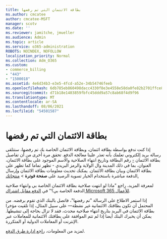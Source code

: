 ```yaml
---
title: بطاقة الائتمان التي تم رفضها
ms.author: cmcatee
author: cmcatee-MSFT
manager: scotv
ms.date: ''
ms.reviewer: jamitche, jmueller
ms.audience: Admin
ms.topic: article
ms.service: o365-administration
ROBOTS: NOINDEX, NOFOLLOW
localization_priority: Normal
ms.collection: Adm_O365
ms.custom:
- commerce_billing
- "443"
- "1500018"
ms.assetid: 4e6d34b3-e3e5-4fcd-a52e-34b54746feeb
ms.openlocfilehash: 6db785eb860498dacc4330f8e3e4558e58da0fe82b2701ffce8abe615678275a
ms.sourcegitcommit: d71b18e1403859fbfc45ddd9a57c8ab68f4d9f96
ms.translationtype: MT
ms.contentlocale: ar-SA
ms.lasthandoff: 08/06/2021
ms.locfileid: "54501587"
---
```

# <a name="declined-credit-card"></a>بطاقة الائتمان التي تم رفضها

إذا كنت تدفع بواسطة بطاقة ائتمان، وبطاقة الائتمان الخاصة بك تم رفضها، ستتلقى رسالة بريد إلكتروني تعلمك بأنه تعذر علينا معالجة الدفع. تحقق مرة أخرى من أن تفاصيل بطاقة الائتمان [-](https://go.microsoft.com/fwlink/p/?linkid=842054) رقم البطاقة وتاريخ انتهاء الصلاحية والاسم الموجود على بطاقة الائتمان، العنوان، بما في ذلك المدينة وال الولاية والرمز البريدي - تظهر تماما كما تظهر على بطاقة الائتمان وبيان بطاقة الائتمان. يمكنك تحديث معلومات بطاقة الائتمان وإرسال الدفعة  مباشرة باستخدام الخيار تسوية الرصيد على **صفحة فوترة**  >  [منتجاتك.](https://go.microsoft.com/fwlink/p/?linkid=842054)

لمعرفة المزيد، راجع "ماذا لو انتهت صلاحية بطاقة الائتمان الخاصة بي وانتهاء صلاحية الدفعة الخاصة بي؟" في [الدفع مقابل اشتراك Microsoft 365 للأعمال](/microsoft-365/commerce/billing-and-payments/pay-for-your-subscription#what-if-my-credit-card-was-declined-and-my-payment-is-past-due).
  
إذا استمر الاطلاع على الرسالة "تم رفضها"، فاتصل بالبنك الذي تقوم برفضه. من المحتمل أن تكون بطاقتك الائتمانية غير نشطة— على سبيل المثال، إذا تلقيت مؤخرا بطاقة الائتمان في البريد بتاريخ انتهاء صلاحية محدث، فقد لا تزال بحاجة إلى تنشيطها. يمكن أن يخبرك البنك أيضا إذا لم تتم الموافقة على بطاقتك الائتمانية للمعاملات عبر الإنترنت أو المعاملات الدولية أو المتكررة.
  
لمزيد من المعلومات، [راجع إدارة طرق الدفع](/microsoft-365/commerce/billing-and-payments/manage-payment-methods).